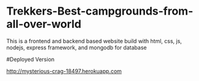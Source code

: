 # Trekkers-Best-campgrounds-from-all-over-world
This is a frontend and backend based website build with html, css, js, nodejs, express framework, and mongodb for database


#Deployed Version

http://mysterious-crag-18497.herokuapp.com
